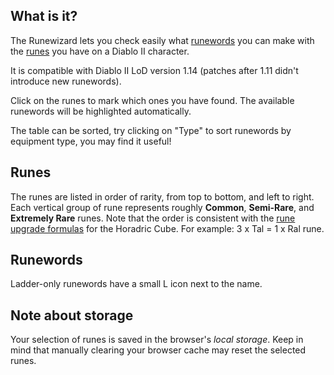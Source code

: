 ## What is it?

The Runewizard lets you check easily what [runewords](http://classic.battle.net/diablo2exp/items/runewords.shtml) you can make with the [runes](http://classic.battle.net/diablo2exp/items/runes.shtml) you have on a Diablo II character.

It is compatible with Diablo II LoD version 1.14 (patches after 1.11 didn't introduce new runewords).

Click on the runes to mark which ones you have found. The available runewords will be highlighted automatically.

The table can be sorted, try clicking on "Type" to sort runewords by equipment type, you may find it useful!

## Runes

The runes are listed in order of rarity, from top to bottom, and left to right. Each vertical group of rune represents roughly **Common**, **Semi-Rare**, and **Extremely Rare** runes. Note that the order is consistent with the [rune upgrade formulas](http://classic.battle.net/diablo2exp/items/cube.shtml) for the Horadric Cube. For example: 3 x Tal = 1 x Ral rune.

## Runewords

Ladder-only runewords have a small <span class="rw-Md-ladder">L</span> icon next to the name.

## Note about storage

Your selection of runes is saved in the browser's _local storage_. Keep in mind that manually clearing your browser cache may reset the selected runes.
